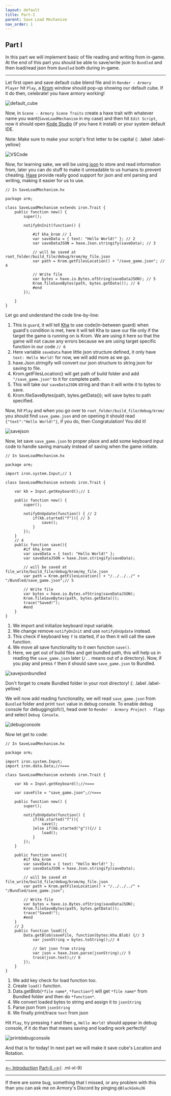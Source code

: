 ```yaml
---
layout: default
title: Part-I
parent: Save Load Mechanism
nav_order: 1
---
```


## Part I
In this part we will implement basic of file reading and writing from in-game. At the end of this part you should be able to save/write json to `Bundled` and then load/read json from `Bundled` both during in-game.

---

Let first open and save default cube blend file and in `Render - Armory Player` hit `Play`, a [Krom](https://github.com/Kode/Krom) window should pop-up showing our default cube. If it do then, celebrate! you have armory working!

![default_cube](/../docassets/save_load_1.png)

Now, in `Scene - Armory Scene Traits` create a haxe trait with whatever name you want(`SaveLoadMechanism` in my case) and then hit `Edit Script`, now it should open [Kode Studio](https://github.com/Kode/KodeStudio) (if you have it install) or your system default IDE.

Note: Make sure to make your script's first letter to be capital
{: .label .label-yellow}


![VSCode](/../docassets/save_load_2.png)

Now, for learning sake, we will be using [json](https://en.wikipedia.org/wiki/JSON) to store and read information from, later you can do stuff to make it unreadable to us humans to prevent cheating. [Haxe](https://haxe.org/) provide really good support for json and xml parsing and writing, making it easier for us to use.

```
// In SaveLoadMechanism.hx

package arm;

class SaveLoadMechanism extends iron.Trait {
    public function new() {
        super();

        notifyOnInit(function() {

            #if kha_krom // 1
            var saveData = { text: "Hello World!" }; // 2
            var saveDataJSON = haxe.Json.stringify(saveData); // 3

            // will be saved at root_folder/build_file/debug/krom/my_file.json
            var path = Krom.getFilesLocation() + "/save_game.json"; // 4

            // Write file
            var bytes = haxe.io.Bytes.ofString(saveDataJSON); // 5
            Krom.fileSaveBytes(path, bytes.getData()); // 6
            #end
        });

    }
}
```
Let go and understand the code line-by-line:
1. This is `guard`, it will tell [Kha](https://github.com/Kode/Kha) to use code(in-between guard) when guard's condition is met, here it will tell Kha to save our file only if the target the game is running on is Krom. We are using it here so that the game will not cause any errors because we are using target specific function in our code `// 6`
2. Here variable `saveData` have little json structure defined, it only have `text: Hello World!` for now, we will add more as we go.
3. haxe.Json.stringify will convert our json structure to string json for saving to file.
4. Krom.getFilesLocation() will get path of build folder and add `"/save_game.json"` to it for complete path.
5. This will take our `saveDataJSON` string and than it will write it to bytes to save.
6. Krom.fileSaveBytes(path, bytes.getData()); will save bytes to path specified.

Now, hit `Play` and when you go over to `root_folder/build_file/debug/krom/` you should find `save_game.json` and on opening it should read `{"text":"Hello World!"}`, if you do, then Congratulation! You did it!

![savejson](/../docassets/save_load_3.png)

Now, let save `save_game.json` to proper place and add some keyboard input code to handle saving manualy instead of saving when the game initiate.

```
// In SaveLoadMechanism.hx

package arm;

import iron.system.Input;// 1

class SaveLoadMechanism extends iron.Trait {

    var kb = Input.getKeyboard();// 1

	public function new() {
		super();

        notifyOnUpdate(function() { // 2
            if(kb.started("f")){ // 3
                save();
            }
        });
	}
    // 4
    public function save(){
        #if kha_krom
        var saveData = { text: "Hello World!" };
        var saveDataJSON = haxe.Json.stringify(saveData);

        // will be saved at file_write/build_file/debug/krom/my_file.json
        var path = Krom.getFilesLocation() + "/../../../" + "/Bundled/save_game.json";// 5

        // Write file
        var bytes = haxe.io.Bytes.ofString(saveDataJSON);
        Krom.fileSaveBytes(path, bytes.getData());
        trace("Saved!");
        #end
    }
}
```
1. We import and initialize keyboard input variable.
2. We change remove `notifyOnInit` and use `notifyOnUpdate` instead.
3. This check if keyboard key `f` is started, if so then it will call the save function.
4. We move all save functionality to it own function `save()`.
5. Here, we get out of build files and get bundled path, this will help us in reading the `save_game.json` later (`/..` means out of a directory).
Now, if you play and press `f` then it should save `save_game.json` to Bundled.

![savejsonbundled](/../docassets/save_load_4.png)

Don't forget to create Bundled folder in your root directory!
{: .label .label-yellow}

We will now add reading functionality, we will read `save_game.json` from `Bundled` folder and print `text` value in debug console. To enable debug console for debugging(ofc!), head over to `Render - Armory Project - Flags` and select `Debug Console`.

![debugconsole](/../docassets/save_load_5.png)

Now let get to code:
```
// In SaveLoadMechanism.hx

package arm;

import iron.system.Input;
import iron.data.Data;//<===

class SaveLoadMechanism extends iron.Trait {
    
    var kb = Input.getKeyboard();//<===

    var saveFile = "save_game.json";//<===

	public function new() {
		super();

		notifyOnUpdate(function() {
            if(kb.started("f")){
                save();
            }else if(kb.started("g")){// 1
                load();
            }
		});
	}

    public function save(){
        #if kha_krom
        var saveData = { text: "Hello World!" };
        var saveDataJSON = haxe.Json.stringify(saveData);

        // will be saved at file_write/build_file/debug/krom/my_file.json
        var path = Krom.getFilesLocation() + "/../../../" + "/Bundled/save_game.json";

        // Write file
        var bytes = haxe.io.Bytes.ofString(saveDataJSON);
        Krom.fileSaveBytes(path, bytes.getData());
        trace("Saved!");
        #end
    }
    // 2
    public function load(){
        Data.getBlob(saveFile, function(bytes:kha.Blob) {// 3
            var jsonString = bytes.toString();// 4

            // Get json from string
            var json = haxe.Json.parse(jsonString);// 5
            trace(json.text);// 6
        });
    }
}
```
1. We add key check for load function too.
2. Create `load()` function.
3. Data.getBlob(`*file name*`, `*function*`) will get `*file name*` from Bundled folder and then do `*function*`.
4. We convert loaded bytes to string and assign it to `jsonString`
5. Parse json from `jsonString`
6. We finally print/trace `text` from json

Hit `Play`, try pressing `f` and then `g`, `Hello World!` should appear in debug console, if it do than that means saving and loading work perfectly!

![printdebugconsole](/../docassets/save_load_6.png)

And that is for today! In next part we will make it save cube's Location and Rotation.

---

[<-- Introduction](Save_Load_Mechanism.md)
[Part-II -->](Save_Load_2.md){: .ml-xl-9}

---

If there are some bug, something that I missed, or any problem with this than you can ask me on Armory's Discord by pinging `@BlackGoku36`